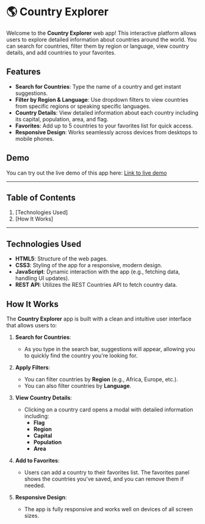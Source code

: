 # 🌎 Country Explorer

Welcome to the **Country Explorer** web app! This interactive platform allows users to explore detailed information about countries around the world. You can search for countries, filter them by region or language, view country details, and add countries to your favorites.

## Features

- **Search for Countries**: Type the name of a country and get instant suggestions.
- **Filter by Region & Language**: Use dropdown filters to view countries from specific regions or speaking specific languages.
- **Country Details**: View detailed information about each country including its capital, population, area, and flag.
- **Favorites**: Add up to 5 countries to your favorites list for quick access.
- **Responsive Design**: Works seamlessly across devices from desktops to mobile phones.

## Demo

You can try out the live demo of this app here: [Link to live demo](#)

---

## Table of Contents

1. [Technologies Used]
2. [How It Works]

---

## Technologies Used

- **HTML5**: Structure of the web pages.
- **CSS3**: Styling of the app for a responsive, modern design.
- **JavaScript**: Dynamic interaction with the app (e.g., fetching data, handling UI updates).
- **REST API**: Utilizes the REST Countries API to fetch country data.


## How It Works

The **Country Explorer** app is built with a clean and intuitive user interface that allows users to:

1. **Search for Countries**: 
   - As you type in the search bar, suggestions will appear, allowing you to quickly find the country you're looking for.

2. **Apply Filters**: 
   - You can filter countries by **Region** (e.g., Africa, Europe, etc.).
   - You can also filter countries by **Language**.

3. **View Country Details**: 
   - Clicking on a country card opens a modal with detailed information including:
     - **Flag**
     - **Region**
     - **Capital**
     - **Population**
     - **Area**

4. **Add to Favorites**: 
   - Users can add a country to their favorites list. The favorites panel shows the countries you've saved, and you can remove them if needed.

5. **Responsive Design**: 
   - The app is fully responsive and works well on devices of all screen sizes.


